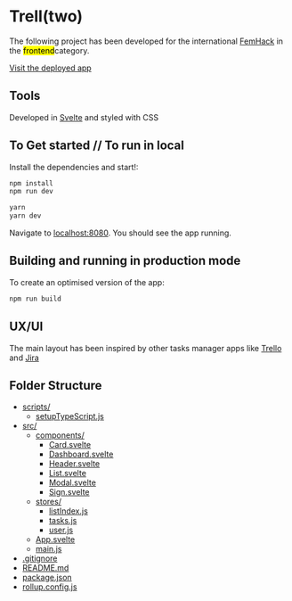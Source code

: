 # Trell(two)

The following project has been developed for the international [FemHack](https://nuwe.io/femhack) in the <mark>frontend</mark>category.

[Visit the deployed app](https://modest-cori-611038.netlify.app/)

## Tools

Developed in [Svelte](https://svelte.dev/docs) and styled with CSS

## To Get started // To run in local

Install the dependencies and start!:

```bash
npm install
npm run dev

```

```bash
yarn
yarn dev
```

Navigate to [localhost:8080](http://localhost:8080). You should see the app running.

## Building and running in production mode

To create an optimised version of the app:

```bash
npm run build
```

## UX/UI

The main layout has been inspired by other tasks manager apps like [Trello](https://trello.com/) and [Jira](https://www.atlassian.com/software/jira)

## Folder Structure

- [scripts/](./svelte-nuwe-femhack/scripts)
  - [setupTypeScript.js](./svelte-nuwe-femhack/scripts/setupTypeScript.js)
- [src/](./svelte-nuwe-femhack/src)
  - [components/](./svelte-nuwe-femhack/src/components)
    - [Card.svelte](./svelte-nuwe-femhack/src/components/Card.svelte)
    - [Dashboard.svelte](./svelte-nuwe-femhack/src/components/Dashboard.svelte)
    - [Header.svelte](./svelte-nuwe-femhack/src/components/Header.svelte)
    - [List.svelte](./svelte-nuwe-femhack/src/components/List.svelte)
    - [Modal.svelte](./svelte-nuwe-femhack/src/components/Modal.svelte)
    - [Sign.svelte](./svelte-nuwe-femhack/src/components/Sign.svelte)
  - [stores/](./svelte-nuwe-femhack/src/stores)
    - [listIndex.js](./svelte-nuwe-femhack/src/stores/listIndex.js)
    - [tasks.js](./svelte-nuwe-femhack/src/stores/tasks.js)
    - [user.js](./svelte-nuwe-femhack/src/stores/user.js)
  - [App.svelte](./svelte-nuwe-femhack/src/App.svelte)
  - [main.js](./svelte-nuwe-femhack/src/main.js)
- [.gitignore](./svelte-nuwe-femhack/.gitignore)
- [README.md](./svelte-nuwe-femhack/README.md)
- [package.json](./svelte-nuwe-femhack/package.json)
- [rollup.config.js](./svelte-nuwe-femhack/rollup.config.js)
